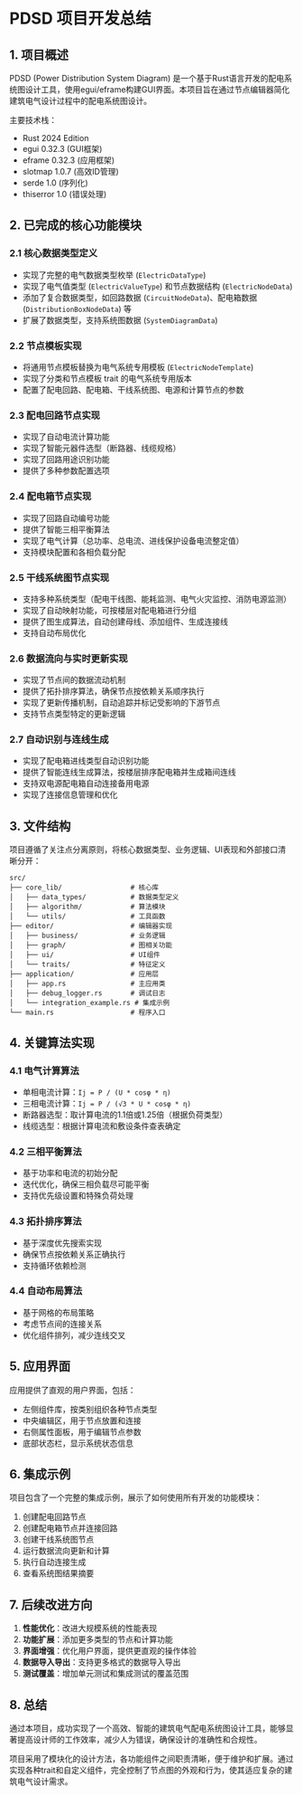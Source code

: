 # PDSD 项目开发总结

## 1. 项目概述

PDSD (Power Distribution System Diagram) 是一个基于Rust语言开发的配电系统图设计工具，使用egui/eframe构建GUI界面。本项目旨在通过节点编辑器简化建筑电气设计过程中的配电系统图设计。

主要技术栈：
- Rust 2024 Edition
- egui 0.32.3 (GUI框架)
- eframe 0.32.3 (应用框架)
- slotmap 1.0.7 (高效ID管理)
- serde 1.0 (序列化)
- thiserror 1.0 (错误处理)

## 2. 已完成的核心功能模块

### 2.1 核心数据类型定义
- 实现了完整的电气数据类型枚举 (`ElectricDataType`)
- 实现了电气值类型 (`ElectricValueType`) 和节点数据结构 (`ElectricNodeData`)
- 添加了复合数据类型，如回路数据 (`CircuitNodeData`)、配电箱数据 (`DistributionBoxNodeData`) 等
- 扩展了数据类型，支持系统图数据 (`SystemDiagramData`)

### 2.2 节点模板实现
- 将通用节点模板替换为电气系统专用模板 (`ElectricNodeTemplate`)
- 实现了分类和节点模板 trait 的电气系统专用版本
- 配置了配电回路、配电箱、干线系统图、电源和计算节点的参数

### 2.3 配电回路节点实现
- 实现了自动电流计算功能
- 实现了智能元器件选型（断路器、线缆规格）
- 实现了回路用途识别功能
- 提供了多种参数配置选项

### 2.4 配电箱节点实现
- 实现了回路自动编号功能
- 提供了智能三相平衡算法
- 实现了电气计算（总功率、总电流、进线保护设备电流整定值）
- 支持模块配置和各相负载分配

### 2.5 干线系统图节点实现
- 支持多种系统类型（配电干线图、能耗监测、电气火灾监控、消防电源监测）
- 实现了自动映射功能，可按楼层对配电箱进行分组
- 提供了图生成算法，自动创建母线、添加组件、生成连接线
- 支持自动布局优化

### 2.6 数据流向与实时更新实现
- 实现了节点间的数据流动机制
- 提供了拓扑排序算法，确保节点按依赖关系顺序执行
- 实现了更新传播机制，自动追踪并标记受影响的下游节点
- 支持节点类型特定的更新逻辑

### 2.7 自动识别与连线生成
- 实现了配电箱进线类型自动识别功能
- 提供了智能连线生成算法，按楼层排序配电箱并生成箱间连线
- 支持双电源配电箱自动连接备用电源
- 实现了连接信息管理和优化

## 3. 文件结构

项目遵循了关注点分离原则，将核心数据类型、业务逻辑、UI表现和外部接口清晰分开：

```
src/
├── core_lib/                 # 核心库
│   ├── data_types/           # 数据类型定义
│   ├── algorithm/            # 算法模块
│   └── utils/                # 工具函数
├── editor/                   # 编辑器实现
│   ├── business/             # 业务逻辑
│   ├── graph/                # 图相关功能
│   ├── ui/                   # UI组件
│   └── traits/               # 特征定义
├── application/              # 应用层
│   ├── app.rs                # 主应用类
│   ├── debug_logger.rs       # 调试日志
│   └── integration_example.rs # 集成示例
└── main.rs                   # 程序入口
```

## 4. 关键算法实现

### 4.1 电气计算算法
- 单相电流计算：`Ij = P / (U * cosφ * η)`
- 三相电流计算：`Ij = P / (√3 * U * cosφ * η)`
- 断路器选型：取计算电流的1.1倍或1.25倍（根据负荷类型）
- 线缆选型：根据计算电流和敷设条件查表确定

### 4.2 三相平衡算法
- 基于功率和电流的初始分配
- 迭代优化，确保三相负载尽可能平衡
- 支持优先级设置和特殊负荷处理

### 4.3 拓扑排序算法
- 基于深度优先搜索实现
- 确保节点按依赖关系正确执行
- 支持循环依赖检测

### 4.4 自动布局算法
- 基于网格的布局策略
- 考虑节点间的连接关系
- 优化组件排列，减少连线交叉

## 5. 应用界面

应用提供了直观的用户界面，包括：
- 左侧组件库，按类别组织各种节点类型
- 中央编辑区，用于节点放置和连接
- 右侧属性面板，用于编辑节点参数
- 底部状态栏，显示系统状态信息

## 6. 集成示例

项目包含了一个完整的集成示例，展示了如何使用所有开发的功能模块：
1. 创建配电回路节点
2. 创建配电箱节点并连接回路
3. 创建干线系统图节点
4. 运行数据流向更新和计算
5. 执行自动连接生成
6. 查看系统图结果摘要

## 7. 后续改进方向

1. **性能优化**：改进大规模系统的性能表现
2. **功能扩展**：添加更多类型的节点和计算功能
3. **界面增强**：优化用户界面，提供更直观的操作体验
4. **数据导入导出**：支持更多格式的数据导入导出
5. **测试覆盖**：增加单元测试和集成测试的覆盖范围

## 8. 总结

通过本项目，成功实现了一个高效、智能的建筑电气配电系统图设计工具，能够显著提高设计师的工作效率，减少人为错误，确保设计的准确性和合规性。

项目采用了模块化的设计方法，各功能组件之间职责清晰，便于维护和扩展。通过实现各种trait和自定义组件，完全控制了节点图的外观和行为，使其适应复杂的建筑电气设计需求。